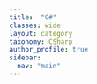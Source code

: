 ```yaml
---
title:  "C#"
classes: wide
layout: category
taxonomy: CSharp
author_profile: true
sidebar:
  nav: "main"
---
```


